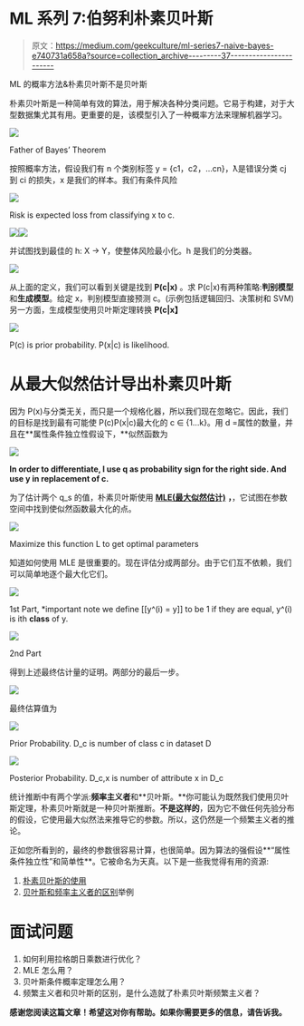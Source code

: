 # ML 系列 7:伯努利朴素贝叶斯

> 原文：<https://medium.com/geekculture/ml-series7-naive-bayes-e740731a658a?source=collection_archive---------37----------------------->

ML 的概率方法&朴素贝叶斯不是贝叶斯

朴素贝叶斯是一种简单有效的算法，用于解决各种分类问题。它易于构建，对于大型数据集尤其有用。更重要的是，该模型引入了一种概率方法来理解机器学习。

![](img/530e4ef6e3a5690834b6fb9f693049b8.png)

Father of Bayes’ Theorem

按照概率方法，假设我们有 n 个类别标签 y = {c1，c2，…cn}，ƛ是错误分类 cj 到 ci 的损失，x 是我们的样本。我们有条件风险

![](img/110c2ae3a523cd20be69b1e4117f5221.png)

Risk is expected loss from classifying x to c.

![](img/5f2fd0c419f89269080c68d2a8b1e92c.png)![](img/2c4871f3a04920391e9589e6c0c59c1d.png)

并试图找到最佳的 h: X -> Y，使整体风险最小化。h 是我们的分类器。

![](img/cc8b7b77d447c4f7fef08c59f3b4c0e3.png)

从上面的定义，我们可以看到关键是找到 **P(c|x)** 。求 P(c|x)有两种策略:**判别模型**和**生成模型**。给定 x，判别模型直接预测 c。(示例包括逻辑回归、决策树和 SVM)另一方面，生成模型使用贝叶斯定理转换 **P(c|x】**

![](img/97e459411d4b34422d5f8dd03a5bb6f1.png)

P(c) is prior probability. P(x|c) is likelihood.

# 从最大似然估计导出朴素贝叶斯

因为 P(x)与分类无关，而只是一个规格化器，所以我们现在忽略它。因此，我们的目标是找到最有可能使 P(c)P(x|c)最大化的 c ∈ {1…k}。用 d =属性的数量，并且在**属性条件独立性假设下，**似然函数为

![](img/46cb8412ad224904ed3fbefc8844ad53.png)

**In order to differentiate, I use q as probability sign for the right side. And use y in replacement of c.**

为了估计两个 q_s 的值，朴素贝叶斯使用 [**MLE(最大似然估计)**](https://en.wikipedia.org/wiki/Maximum_likelihood_estimation) **，**，它试图在参数空间中找到使似然函数最大化的点。

![](img/5831b2d7a014995216ef2d005032f483.png)

Maximize this function L to get optimal parameters

知道如何使用 MLE 是很重要的。现在评估分成两部分。由于它们互不依赖，我们可以简单地逐个最大化它们。

![](img/26e5913ef2539a78ddfe800a10657fc4.png)

1st Part, *important note we define [[y^(i) = y]] to be 1 if they are equal, y^(i) is ith **class** of y.

![](img/eb89226d10ce2dc498acb57319cb7f50.png)

2nd Part

得到上述最终估计量的证明。两部分的最后一步。

![](img/86046d8188637712100ba5987c8afd3e.png)

最终估算值为

![](img/39844518baf6e9a1d5c486c266688eb4.png)

Prior Probability. D_c is number of class c in dataset D

![](img/15bdbb35890a1cacd4057d56d1ce358a.png)

Posterior Probability. D_c,x is number of attribute x in D_c

统计推断中有两个学派:**频率主义者**和**贝叶斯。**你可能认为既然我们使用贝叶斯定理，朴素贝叶斯就是一种贝叶斯推断。**不是这样的**，因为它不做任何先验分布的假设，它使用最大似然法来推导它的参数。所以，这仍然是一个频繁主义者的推论。

正如您所看到的，最终的参数很容易计算，也很简单。因为算法的强假设**“属性条件独立性”和简单性**。它被命名为天真。以下是一些我觉得有用的资源:

1.  [朴素贝叶斯的使用](https://towardsdatascience.com/all-about-naive-bayes-8e13cef044cf)
2.  [贝叶斯和频率主义者的区别](https://www.behind-the-enemy-lines.com/2008/01/are-you-bayesian-or-frequentist-or.html)举例

# 面试问题

1.  如何利用拉格朗日乘数进行优化？
2.  MLE 怎么用？
3.  贝叶斯条件概率定理怎么用？
4.  频繁主义者和贝叶斯的区别，是什么造就了朴素贝叶斯频繁主义者？

**感谢您阅读这篇文章！希望这对你有帮助。如果你需要更多的信息，请告诉我。**